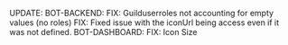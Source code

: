 UPDATE:
    BOT-BACKEND:
        FIX: Guilduserroles not accounting for empty values (no roles)
        FIX: Fixed issue with the iconUrl being access even if it was not defined.
    BOT-DASHBOARD:
        FIX: Icon Size